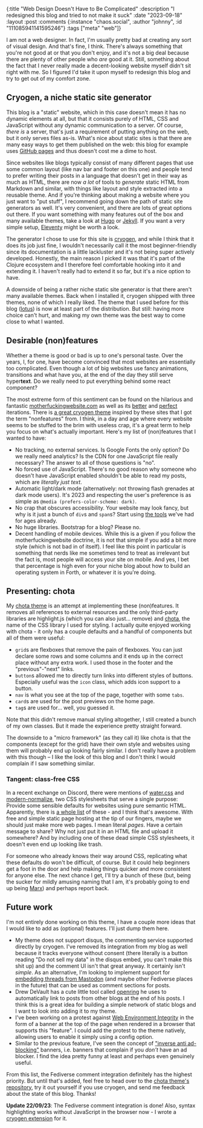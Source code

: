 {:title "Web Design Doesn't Have to Be Complicated"
 :description "I redesigned this blog and tried to not make it suck"
 :date "2023-09-18"
 :layout :post
 :comments {:instance "chaos.social", :author "johnny", :id "111085941141595246"}
 :tags ["meta" "web"]}
 
I am not a web designer. In fact, I'm usually pretty bad at creating any sort of visual design. And that's fine, I think. There's always something that you're not good at or that you don't enjoy, and it's not a big deal because there are plenty of other people who *are* good at it. Still, something about the fact that I never really made a decent-looking website myself didn't sit right with me. So I figured I'd take it upon myself to redesign this blog and try to get out of my comfort zone.

## Cryogen, a niche static site generator

This blog is a "static" website, which in this case doesn't mean it has no dynamic elements at all, but that it consists purely of HTML, CSS and JavaScript without any dynamic communication to a server.
Of course, *there is* a server, that's just a requirement of putting anything on the web, but it only serves files as-is. What's nice about static sites is that there are many easy ways to get them published on the web: this blog for example uses [GitHub pages](https://pages.github.com/) and thus doesn't cost me a dime to host. 

Since websites like blogs typically consist of many different pages that use some common layout (like nav bar and footer on this one) and people tend to prefer writing their posts in a language that doesn't get in their way as much as HTML, there are now *a lot* of tools to *generate* static HTML from Markdown and similar, with things like layout and style extracted into a reusable theme. And if you're thinking about making a website where you just want to "put stuff", I recommend going down the path of static site generators as well. It's very convenient, and there are lots of great options out there. If you want something with many features out of the box and many available themes, take a look at [Hugo](https://gohugo.io/) or [Jekyll](https://jekyllrb.com/). If you want a very simple setup, [Eleventy](https://www.11ty.dev/) might be worth a look.

The generator I chose to use for this site is [cryogen](http://cryogenweb.org), and while I think that it does its job just fine, I wouldn't necessarily call it the most beginner-friendly since its documentation is a little lackluster and it's not being super actively developed. Honestly, the main reason I picked it was that it's part of the Clojure ecosystem and I therefore feel comfortable hooking into it and extending it. I haven't really had to extend it so far, but it's a nice option to have.

A downside of being a rather niche static site generator is that there aren't many available themes. Back when I installed it, cryogen shipped with three themes, none of which I really liked. The theme that I used before for this blog ([lotus](https://github.com/KingMob/cryogen-theme-lotus)) is now at least part of the distribution. But still: having more choice can't hurt, and making my own theme was the best way to come close to what I wanted.

## Desirable (non)features

Whether a theme is good or bad is up to one's personal taste. Over the years, I, for one, have become convinced that most websites are essentially too complicated. Even though a lot of big websites use fancy animations, transitions and what have you, at the end of the day they still serve hyper**text**. Do we really need to put everything behind some react component?

The most extreme form of this sentiment can be found on the hilarious and fantastic [motherfuckingwebsite.com](https://motherfuckingwebsite.com) as well as its [better](http://bettermotherfuckingwebsite.com/) and [perfect](https://perfectmotherfuckingwebsite.com/) iterations. There is [a great cryogen theme](https://github.com/knows-the-cost-of-nothing/detoxified-dark) inspired by these sites that I got the term "nonfeatures" from. I think, in a day and age where every website seems to be stuffed to the brim with useless crap, it's a great term to help you focus on what's actually important. Here's my list of (non)features that I wanted to have:

- No tracking, no external services. Is Google Fonts the only option? Do we really need analytics? Is the CDN for one JavaScript file really necessary? The answer to all of those questions is "no".
- No forced use of JavaScript. There's no good reason why someone who doesn't have JavaScript enabled shouldn't be able to read my posts, which are *literally just text*.
- Automatic light/dark mode (alternatively: not throwing flash grenades at dark mode users). It's 2023 and respecting the user's preference is as simple as `@media (prefers-color-scheme: dark)`.
- No crap that obscures accessibility. Your website may look fancy, but why is it just a bunch of `div`s and `span`s? Start using [the tools](https://www.w3schools.com/html/html5_semantic_elements.asp) we've had for ages already.
- No huge libraries. Bootstrap for a blog? Please no.
- Decent handling of mobile devices. While this is a given if you follow the motherfuckingwebsite doctrine, it is not that simple if you add a bit more style (which is not bad in of itself). I feel like this point in particular is something that nerds like me sometimes tend to treat as irrelevant but the fact is, most people will access your site on mobile. And yes, I bet that percentage is high even for your niche blog about how to build an operating system in Forth, or whatever it is you're doing.

## Presenting: chota

My [chota theme](https://codeberg.org/johnnyjayjay/cryogen-chota) is an attempt at implementing these (non)features. It removes all references to external resources and the only third-party libraries are highlight.js (which you can also just... remove) and [chota](https://jenil.github.io/chota/), the name of the CSS library I used for styling. I actually quite enjoyed working with chota - it only has a couple defaults and a handful of components but all of them were useful:

- `grid`s are flexboxes that remove the pain of flexboxes. You can just declare some rows and some columns and it ends up in the correct place without any extra work. I used those in the footer and the "previous"-"next" links.
- `button`s allowed me to directly turn links into different styles of buttons. Especially useful was the `icon` class, which adds icon support to a button.
- `nav` is what you see at the top of the page, together with some `tabs`.
- `card`s are used for the post previews on the home page.
- `tag`s are used for... well, you guessed it.

Note that this didn't remove manual styling altogether, I still created a bunch of my own classes. But it made the experience pretty straight forward.

The downside to a "micro framework" (as they call it) like chota is that the components (except for the grid) have their own style and websites using them will probably end up looking fairly similar. I don't really have a problem with this though – I like the look of this blog and I don't think I would complain if I saw something similar.

### Tangent: class-free CSS

In a recent exchange on Discord, there were mentions of [water.css](https://github.com/kognise/water.css) and [modern-normalize](https://github.com/sindresorhus/modern-normalize), two CSS stylesheets that serve a single purpose: Provide some sensible defaults for websites using pure semantic HTML. Apparently, there is [a whole list](https://css-tricks.com/no-class-css-frameworks/) of these - and I think that's awesome. With free and simple static page hosting at the tip of our fingers, maybe we should just make more web pages. I mean literal *pages*. Have a certain message to share? Why not just put it in an HTML file and upload it somewhere? And by including one of these dead simple CSS stylesheets, it doesn't even end up looking like trash.

For someone who already knows their way around CSS, replicating what these defaults do won't be difficult, of course. But it could help beginners get a foot in the door and help making things quicker and more consistent for anyone else. The next chance I get, I'll try a bunch of these (but, being the sucker for mildly amusing naming that I am, it's probably going to end up being [Marx](https://codepen.io/mblode/pen/JdYbJj)) and perhaps report back. 

## Future work

I'm not entirely done working on this theme, I have a couple more ideas that I would like to add as (optional) features. I'll just dump them here.

- My theme does not support disqus, the commenting service supported directly by cryogen. I've removed its integration from my blog as well because it tracks everyone without consent (there literally is a button reading "Do not sell my data" in the disqus embed, you can't make this shit up) and the comment UI isn't that great anyway. It certainly isn't *simple*. As an alternative, I'm looking to implement support for [embedding threads from Mastodon](https://carlschwan.eu/2020/12/29/adding-comments-to-your-static-blog-with-mastodon/) (and maybe other Fediverse places in the future) that can be used as comment sections for posts.
- Drew DeVault has a cute little tool called [openring](https://git.sr.ht/~sircmpwn/openring) he uses to automatically link to posts from other blogs at the end of his posts. I think this is a great idea for building a simple network of static blogs and I want to look into adding it to my theme.
- I've been working on a protest against [Web Environment Integrity](https://arstechnica.com/gadgets/2023/07/googles-web-integrity-api-sounds-like-drm-for-the-web/) in the form of a banner at the top of the page when rendered in a browser that supports this "feature". I could add the protest to the theme natively, allowing users to enable it simply using a config option.
- Similar to the previous feature, I've seen the concept of ["inverse anti ad-blocking"](https://stefanbohacek.com/project/detect-missing-adblocker-wordpress-plugin/#resources) banners, i.e. banners that complain if you *don't* have an ad blocker. I find the idea pretty funny at least and perhaps even genuinely useful. 

From this list, the Fediverse comment integration definitely has the highest priority. But until that's added, feel free to head over to the [chota theme's repository](https://codeberg.org/johnnyjayjay/cryogen-chota), try it out yourself if you use cryogen, and send me feedback about the state of this blog. Thanks!

**Update 22/09/23**: The Fediverse comment integration is done! Also, syntax highlighting works without JavaScript in the browser now - I wrote a [cryogen extension](https://gist.github.com/JohnnyJayJay/861cd1db0a66adf83fdf8fffa37d8808) for it. 
